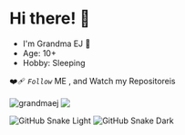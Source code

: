 # Hi there! 👋 
- I'm Grandma EJ 🌸 
- Age: 10+
-  Hobby: Sleeping

❤️‍🩹 *`Follow`* ME , and Watch my Repositoreis

<img align="center" src="https://github-readme-stats.vercel.app/api?username=grandmaej&show_icons=true&locale=en" alt="grandmaej"/>
<img align="center" src="https://github-readme-stats.vercel.app/api/top-langs/?username=GrandmaEJ&layout=compact&theme=radical">  

![GitHub Snake Light](https://raw.githubusercontent.com/GrandmaEJ/GrandmaEJ/main/dist/snake.svg#gh-light-mode-only)
![GitHub Snake Dark](https://raw.githubusercontent.com/GrandmaEJ/GrandmaEJ/main/dist/snake.svg#gh-dark-mode-only)
